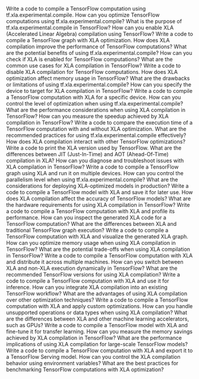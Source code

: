 Write a code to compile a TensorFlow computation using tf.xla.experimental.compile.
How can you optimize TensorFlow computations using tf.xla.experimental.compile?
What is the purpose of tf.xla.experimental.compile in TensorFlow?
How can you enable XLA (Accelerated Linear Algebra) compilation using TensorFlow?
Write a code to compile a TensorFlow graph with XLA optimization.
How does XLA compilation improve the performance of TensorFlow computations?
What are the potential benefits of using tf.xla.experimental.compile?
How can you check if XLA is enabled for TensorFlow computations?
What are the common use cases for XLA compilation in TensorFlow?
Write a code to disable XLA compilation for TensorFlow computations.
How does XLA optimization affect memory usage in TensorFlow?
What are the drawbacks or limitations of using tf.xla.experimental.compile?
How can you specify the device to target for XLA compilation in TensorFlow?
Write a code to compile a TensorFlow computation with XLA for a specific device.
How can you control the level of optimization when using tf.xla.experimental.compile?
What are the performance considerations when using XLA compilation in TensorFlow?
How can you measure the speedup achieved by XLA compilation in TensorFlow?
Write a code to compare the execution time of a TensorFlow computation with and without XLA optimization.
What are the recommended practices for using tf.xla.experimental.compile effectively?
How does XLA compilation interact with other TensorFlow optimizations?
Write a code to print the XLA version used by TensorFlow.
What are the differences between JIT (Just-In-Time) and AOT (Ahead-Of-Time) compilation in XLA?
How can you diagnose and troubleshoot issues with XLA compilation in TensorFlow?
Write a code to compile a TensorFlow graph using XLA and run it on multiple devices.
How can you control the parallelism level when using tf.xla.experimental.compile?
What are the considerations for deploying XLA-optimized models in production?
Write a code to compile a TensorFlow model with XLA and save it for later use.
How does XLA compilation affect the accuracy of TensorFlow models?
What are the hardware requirements for using XLA compilation in TensorFlow?
Write a code to compile a TensorFlow computation with XLA and profile its performance.
How can you inspect the generated XLA code for a TensorFlow computation?
What are the differences between XLA and traditional TensorFlow graph execution?
Write a code to compile a TensorFlow computation with XLA and visualize the generated XLA graph.
How can you optimize memory usage when using XLA compilation in TensorFlow?
What are the potential trade-offs when using XLA compilation in TensorFlow?
Write a code to compile a TensorFlow computation with XLA and distribute it across multiple machines.
How can you switch between XLA and non-XLA execution dynamically in TensorFlow?
What are the recommended TensorFlow versions for using XLA compilation?
Write a code to compile a TensorFlow computation with XLA and use it for inference.
How can you integrate XLA compilation into an existing TensorFlow workflow?
What are the advantages of using XLA compilation over other optimization techniques?
Write a code to compile a TensorFlow computation with XLA and apply custom optimizations.
How can you handle unsupported operations or data types when using XLA compilation?
What are the differences between XLA and other machine learning accelerators, such as GPUs?
Write a code to compile a TensorFlow model with XLA and fine-tune it for transfer learning.
How can you measure the memory savings achieved by XLA compilation in TensorFlow?
What are the performance implications of using XLA compilation for large-scale TensorFlow models?
Write a code to compile a TensorFlow computation with XLA and export it to a TensorFlow Serving model.
How can you control the XLA compilation behavior using environment variables?
What are the best practices for benchmarking TensorFlow computations with XLA optimization?